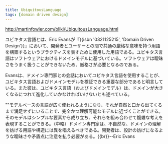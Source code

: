 ```yaml
---
title: UbiquitousLanguage
tags: [domain driven design]
---
```


http://martinfowler.com/bliki/UbiquitousLanguage.html

ユビキタス言語とは、Eric Evansが『{{isbn '0321125215', 'Domain Driven Design'}}』において、開発者とユーザーとの間で共通の厳格な意味を持つ用語を構築するというプラクティスを表すために使用した用語である。ユビキタス言語はソフトウェアにおけるドメインモデルに基づいている。ソフトウェアは曖昧さをうまく扱うことができないため、厳格さが必要となるのである。

Evansは、ドメイン専門家との会話においてユビキタス言語を使用することが、ユビキタス言語およびドメインモデルを検証できる重要な部分であると明言している。また彼は、ユビキタス言語（およびドメインモデル）は、ドメインが大きくなるにつれて進化していかなければいけないとも述べている。

""モデルベースの言語が広く使われるようになり、それが自然と口から出てくるまで満足せずにいることで、完全かつ理解可能なモデルに近づくことができる。そのモデルはシンプルな要素から成り立ち、それらを組み合わせて複雑な考えを表現することができる。（中略）ドメイン専門家は、不自然な、ドメインの理解を妨げる用語や構造には異を唱えるべきである。開発者は、設計の妨げになるような曖昧さや矛盾点に注意を払う必要がある。{{br}}--Eric Evans
